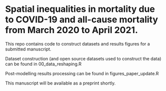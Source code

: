 # Spatial inequalities in mortality due to COVID-19 and all-cause mortality from March 2020 to April 2021.

This repo contains code to construct datasets and results figures for a submitted manuscript. 

Dataset construction (and open source datasets used to construct the data) can be found in 00_data_reshaping.R

Post-modelling results processing can be found in figures_paper_update.R 

This manuscript will be available as a preprint shortly.
